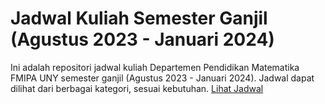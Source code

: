 # Jadwal Kuliah Semester Ganjil (Agustus 2023 - Januari 2024) 
Ini adalah repositori jadwal kuliah Departemen Pendidikan Matematika FMIPA UNY semester ganjil (Agustus 2023 - Januari 2024).
Jadwal dapat dilihat dari berbagai kategori, sesuai kebutuhan.
[Lihat Jadwal](https://sahidyk.github.io/jadwalDPM/)
